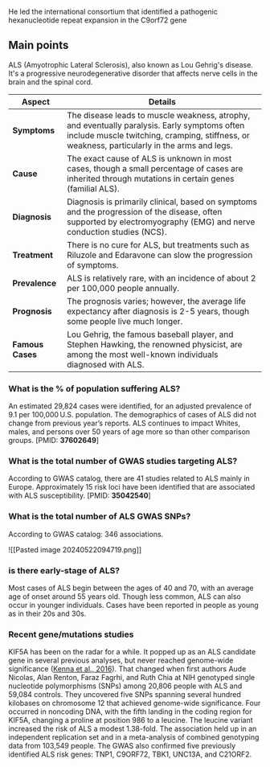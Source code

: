 He led the international consortium that identified a pathogenic hexanucleotide repeat expansion in the C9orf72 gene
## Main points

ALS (Amyotrophic Lateral Sclerosis), also known as Lou Gehrig's disease. It's a progressive neurodegenerative disorder that affects nerve cells in the brain and the spinal cord.

| **Aspect**       | **Details**                                                                                                                                                                                  |
| ---------------- | -------------------------------------------------------------------------------------------------------------------------------------------------------------------------------------------- |
| **Symptoms**     | The disease leads to muscle weakness, atrophy, and eventually paralysis. Early symptoms often include muscle twitching, cramping, stiffness, or weakness, particularly in the arms and legs. |
| **Cause**        | The exact cause of ALS is unknown in most cases, though a small percentage of cases are inherited through mutations in certain genes (familial ALS).                                         |
| **Diagnosis**    | Diagnosis is primarily clinical, based on symptoms and the progression of the disease, often supported by electromyography (EMG) and nerve conduction studies (NCS).                         |
| **Treatment**    | There is no cure for ALS, but treatments such as Riluzole and Edaravone can slow the progression of symptoms.                                                                                |
| **Prevalence**   | ALS is relatively rare, with an incidence of about 2 per 100,000 people annually.                                                                                                            |
| **Prognosis**    | The prognosis varies; however, the average life expectancy after diagnosis is 2-5 years, though some people live much longer.                                                                |
| **Famous Cases** | Lou Gehrig, the famous baseball player, and Stephen Hawking, the renowned physicist, are among the most well-known individuals diagnosed with ALS.                                           |

### What is the % of population suffering ALS?   
An estimated 29,824 cases were identified, for an adjusted prevalence of 9.1 per 100,000 U.S. population. The demographics of cases of ALS did not change from previous year’s reports. ALS continues to impact Whites, males, and persons over 50 years of age more so than other comparison groups. [PMID: **37602649**]

### What is the total number of GWAS studies targeting ALS? 

According to GWAS catalog, there are 41 studies related to ALS mainly in Europe. Approximately 15 risk loci have been identified that are associated with ALS susceptibility. [PMID: **35042540**]


### What is the total number of ALS GWAS SNPs? 

According to GWAS catalog: 346 associations. 

![[Pasted image 20240522094719.png]]


### is there early-stage of ALS?

Most cases of ALS begin between the ages of 40 and 70, with an average age of onset around 55 years old​. Though less common, ALS can also occur in younger individuals. Cases have been reported in people as young as in their 20s and 30s​.

### Recent gene/mutations studies
KIF5A has been on the radar for a while. It popped up as an ALS candidate gene in several previous analyses, but never reached genome-wide significance ([Kenna et al., 2016](https://www.alzforum.org/papers/nek1-variants-confer-susceptibility-amyotrophic-lateral-sclerosis)). That changed when first authors Aude Nicolas, Alan Renton, Faraz Fagrhi, and Ruth Chia at NIH genotyped single nucleotide polymorphisms (SNPs) among 20,806 people with ALS and 59,084 controls. They uncovered five SNPs spanning several hundred kilobases on chromosome 12 that achieved genome-wide significance. Four occurred in noncoding DNA, with the fifth landing in the coding region for KIF5A, changing a proline at position 986 to a leucine. The leucine variant increased the risk of ALS a modest 1.38-fold. The association held up in an independent replication set and in a meta-analysis of combined genotyping data from 103,549 people. The GWAS also confirmed five previously identified ALS risk genes: TNP1, C9ORF72, TBK1, UNC13A, and C21ORF2.


